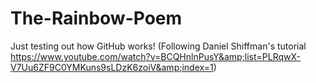 # The-Rainbow-Poem
Just testing out how GitHub works! (Following Daniel Shiffman's tutorial https://www.youtube.com/watch?v=BCQHnlnPusY&amp;list=PLRqwX-V7Uu6ZF9C0YMKuns9sLDzK6zoiV&amp;index=1)
